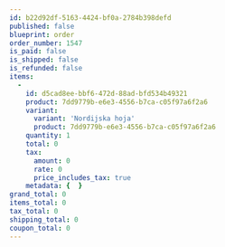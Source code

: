 ```yaml
---
id: b22d92df-5163-4424-bf0a-2784b398defd
published: false
blueprint: order
order_number: 1547
is_paid: false
is_shipped: false
is_refunded: false
items:
  -
    id: d5cad8ee-bbf6-472d-88ad-bfd534b49321
    product: 7dd9779b-e6e3-4556-b7ca-c05f97a6f2a6
    variant:
      variant: 'Nordijska hoja'
      product: 7dd9779b-e6e3-4556-b7ca-c05f97a6f2a6
    quantity: 1
    total: 0
    tax:
      amount: 0
      rate: 0
      price_includes_tax: true
    metadata: {  }
grand_total: 0
items_total: 0
tax_total: 0
shipping_total: 0
coupon_total: 0
---
```

